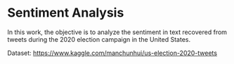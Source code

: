 
# Sentiment Analysis

In this work, the objective is to analyze the sentiment in text recovered from tweets during the 2020 election campaign in the United States.

Dataset: https://www.kaggle.com/manchunhui/us-election-2020-tweets

